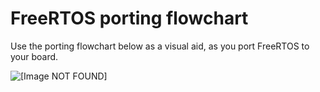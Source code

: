 # FreeRTOS porting flowchart<a name="porting-chart"></a>

Use the porting flowchart below as a visual aid, as you port FreeRTOS to your board\.

![\[Image NOT FOUND\]](http://docs.aws.amazon.com/freertos/latest/portingguide/images/afr-porting.png)